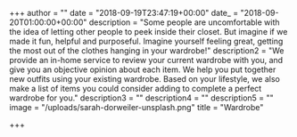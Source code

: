 +++
author = ""
date = "2018-09-19T23:47:19+00:00"
date_ = "2018-09-20T01:00:00+00:00"
description = "Some people are uncomfortable with the idea of letting other people to peek inside their closet. But imagine if we made it fun, helpful and purposeful. Imagine yourself feeling great, getting the most out of the clothes hanging in your wardrobe!"
description2 = "We provide an in-home service to review your current wardrobe with you, and give you an objective opinion about each item. We help you put together new outfits using your existing wardrobe. Based on your lifestyle, we also make a list of items you could consider adding to complete a perfect wardrobe for you."
description3 = ""
description4 = ""
description5 = ""
image = "/uploads/sarah-dorweiler-unsplash.png"
title = "Wardrobe"

+++
